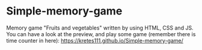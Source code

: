 # Simple-memory-game

Memory game "Fruits and vegetables" written by using HTML, CSS and JS. You can have a look at the preview, and play some game (remember there is time counter in here): https://kretes111.github.io/Simple-memory-game/
